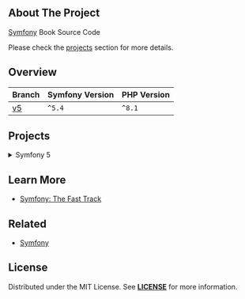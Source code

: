 ## About The Project
[Symfony][symfony_website] Book Source Code

Please check the [projects](#projects) section for more details.

## Overview
| Branch      | Symfony Version | PHP Version |
|-------------|-----------------|-------------|
| [v5][v5_tt] | `^5.4`          | `^8.1`      |


## Projects
<details><summary>Symfony 5</summary>  
  

<img
src="url"
alt="Symfony: The Fast Track v5"
width="50%"
/>

**Code:** https://github.com/habibun/symfony-book/tree/v5  
**Resources:**
- [Symfony: The Fast Track v5](https://symfony.com/doc/5.4/the-fast-track/en/index.html)

##### Prerequisites: [Symfony CLI][symfony_cli], [PHP][php], [Composer][composer], [Git][git], [PostgreSQL][postgre_sql], [Docker][docker], [Docker Compose][docker_compose]

#### Installation

```bash 
# Clone the repository using the command
git clone git@github.com:habibun/symfony-book.git

# Navigate into the cloned directory
cd symfony-book

# Checkout to project branch
git checkout v

# Create .env.local file
make init
```

Configure the database connection in the .env.local file

```bash 
# Install project
make install

# Start the local development server
make start
```

Please check more rules in [Makefile][v5_makefile].

##
</details>



## Learn More
- [Symfony: The Fast Track](https://symfony.com/book)  


## Related
- [Symfony](https://github.com/habibun/symfony)


## License
Distributed under the MIT License. See **[LICENSE][license]** for more information.



[//]: # (Links)
[license]: https://github.com/habibun/symfony-book/blob/main/LICENSE
[symfony_website]: https://symfony.com/

[v5]: https://github.com/habibun/symfony-book/tree/v2
[v5_tt]: https://github.com/habibun/symfony-book/tree/v5 "Book for Symfony 5"
[v5_makefile]: https://github.com/habibun/symfony-book/blob/v5/Makefile

[//]: # (Prerequisites)
[symfony_cli]: https://symfony.com/download
[php]: https://www.php.net/
[composer]: https://getcomposer.org/
[git]: https://git-scm.com/
[mysql]: https://www.mysql.com/
[postgre_sql]: https://www.postgresql.org/
[node]: https://nodejs.org/
[docker]: https://www.docker.com/
[docker_compose]: https://docs.docker.com/compose/
